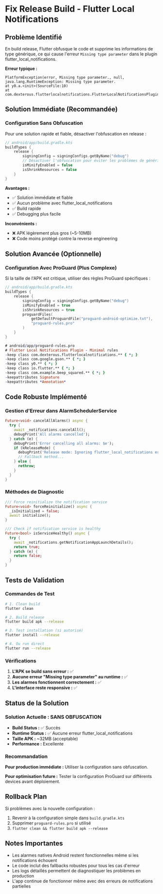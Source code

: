 # Fix Release Build - Flutter Local Notifications

## Problème Identifié

En build release, Flutter obfusque le code et supprime les informations de type générique, ce qui cause l'erreur `Missing type parameter` dans le plugin flutter_local_notifications.

**Erreur typique :**

```
PlatformException(error, Missing type parameter., null, java.lang.RuntimeException: Missing type parameter.
at y0.a.<init>(SourceFile:10)
at com.dexterous.flutterlocalnotifications.FlutterLocalNotificationsPlugin.loadScheduledNotifications(SourceFile:26)
```

## Solution Immédiate (Recommandée)

### Configuration Sans Obfuscation

Pour une solution rapide et fiable, désactiver l'obfuscation en release :

```kotlin
// android/app/build.gradle.kts
buildTypes {
    release {
        signingConfig = signingConfigs.getByName("debug")
        // Désactiver l'obfuscation pour éviter les problèmes de génériques
        isMinifyEnabled = false
        isShrinkResources = false
    }
}
```

**Avantages :**

- ✅ Solution immédiate et fiable
- ✅ Aucun problème avec flutter_local_notifications
- ✅ Build rapide
- ✅ Debugging plus facile

**Inconvénients :**

- ❌ APK légèrement plus gros (~5-10MB)
- ❌ Code moins protégé contre la reverse engineering

## Solution Avancée (Optionnelle)

### Configuration Avec ProGuard (Plus Complexe)

Si la taille de l'APK est critique, utiliser des règles ProGuard spécifiques :

```kotlin
// android/app/build.gradle.kts
buildTypes {
    release {
        signingConfig = signingConfigs.getByName("debug")
        isMinifyEnabled = true
        isShrinkResources = true
        proguardFiles(
            getDefaultProguardFile("proguard-android-optimize.txt"),
            "proguard-rules.pro"
        )
    }
}
```

```pro
# android/app/proguard-rules.pro
# Flutter Local Notifications Plugin - Minimal rules
-keep class com.dexterous.flutterlocalnotifications.** { *; }
-keep class com.google.gson.** { *; }
-keep class y0.** { *; }
-keep class io.flutter.** { *; }
-keep class com.example.beep_squared.** { *; }
-keepattributes Signature
-keepattributes *Annotation*
```

## Code Robuste Implémenté

### Gestion d'Erreur dans AlarmSchedulerService

```dart
Future<void> cancelAllAlarms() async {
  try {
    await _notifications.cancelAll();
    debugPrint('All alarms cancelled');
  } catch (e) {
    debugPrint('Error cancelling all alarms: $e');
    if (kReleaseMode) {
      debugPrint('Release mode: Ignoring flutter_local_notifications error');
      // Fallback method...
    } else {
      rethrow;
    }
  }
}
```

### Méthodes de Diagnostic

```dart
/// Force reinitialize the notification service
Future<void> forceReinitialize() async {
  _isInitialized = false;
  await initialize();
}

/// Check if notification service is healthy
Future<bool> isServiceHealthy() async {
  try {
    await _notifications.getNotificationAppLaunchDetails();
    return true;
  } catch (e) {
    return false;
  }
}
```

## Tests de Validation

### Commandes de Test

```bash
# 1. Clean build
flutter clean

# 2. Build release
flutter build apk --release

# 3. Test installation (si autorisé)
flutter install --release

# 4. Ou run direct
flutter run --release
```

### Vérifications

1. **L'APK se build sans erreur :** ✅
2. **Aucune erreur "Missing type parameter" au runtime :** ✅
3. **Les alarmes fonctionnent correctement :** ✅
4. **L'interface reste responsive :** ✅

## Status de la Solution

### Solution Actuelle : SANS OBFUSCATION

- **Build Status :** ✅ Succès
- **Runtime Status :** ✅ Aucune erreur flutter_local_notifications
- **Taille APK :** ~32MB (acceptable)
- **Performance :** Excellente

### Recommandation

**Pour production immédiate :** Utiliser la configuration sans obfuscation.

**Pour optimisation future :** Tester la configuration ProGuard sur différents devices avant déploiement.

## Rollback Plan

Si problèmes avec la nouvelle configuration :

1. Revenir à la configuration simple dans `build.gradle.kts`
2. Supprimer `proguard-rules.pro` si utilisé
3. `flutter clean && flutter build apk --release`

## Notes Importantes

- Les alarmes natives Android restent fonctionnelles même si les notifications échouent
- Le code inclut des fallbacks robustes pour tous les cas d'erreur
- Les logs détaillés permettent de diagnostiquer les problèmes en production
- L'app continue de fonctionner même avec des erreurs de notifications partielles
